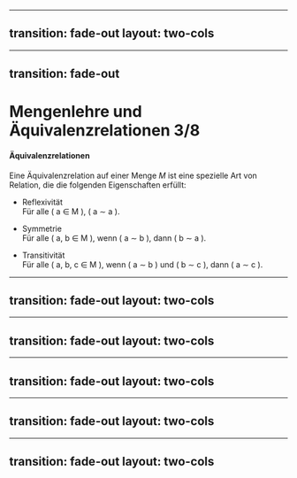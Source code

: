 <template v-slot:default>

# Mengenlehre und Äquivalenzrelationen 1/8

#### Inhaltsübersicht
- **Kartesisches Produkt**<br>
    Definition<br>
    Beispiel<br>

- **Relationen**<br>
    Definition<br>
    Beispiel<br>

- **Äquivalenzrelationen**<br>
    Reflexivität<br>
    Symmetrie<br>
    Transitivität<br>

</template>
<template v-slot:right>
<br><br>

- **Zuordnungsvorschrift**<br>
- **Funktionsvorschrift**<br>
- **Funktionen**<br>

- **Operatoren**<br>
    Injektivität<br>
    Surjektivität<br>
    Bijektivität<br>
    Totalität<br>

</template>

---
transition: fade-out
layout: two-cols
---
<template v-slot:default>

# Mengenlehre und Äquivalenzrelationen 2/8

#### Kartesisches Produkt
Das kartesische Produkt von zwei Mengen $A$ und $B$, notiert als $A \times B$, <br>
ist die Menge aller geordneten Paare $(a, b)$, wobei $a \in A$ und $b \in B$. 

Beispiel: <br>
Wenn $A = \{1, 2\}$ und $B = \{x, y\}$, dann ist <br>
$A \times B = \{(1, x), (1, y), (2, x), (2, y)\}$.

</template>
<template v-slot:right>
<br><br>

#### Relationen
Eine Relation beschreibt eine Beziehung zwischen zwei Mengen. <br>
Eine Relation $\sim$ zwischen zwei Mengen $A$ und $B$ ist eine Teilmenge von $A \times B$. <br>
Wenn $(a, b) \in \sim$, dann schreiben wir $a \sim b$.

Beispiel mit Relation: "Ist gleich mod 2" <br>
$A = \{1, 2, 3\}$ <br>
$B = \{1, 2, 3\}$ <br>
$A \times B = \{(1, 1), (1, 2), (1, 3), (2, 1),$ <br>
$(2, 2), (2, 3), (3, 1), (3, 2), (3, 3)\}$ <br>

Das heißt $a \sim b$, wenn $a$ und $b$ den gleichen Rest bei der Division durch 2 haben. <br>

_Hier wäre es so, dass alle Paare mit entweder nur geraden oder nur ungeraden Zahlen in der Relation sind._ <br>

</template>

---
transition: fade-out
---

# Mengenlehre und Äquivalenzrelationen 3/8

#### Äquivalenzrelationen

Eine Äquivalenzrelation auf einer Menge $M$ ist eine spezielle Art von Relation, die die folgenden Eigenschaften erfüllt:


- Reflexivität <br>
    Für alle \( a $\in$ M \), \( a $\sim$ a \).

- Symmetrie <br>
    Für alle \( a, b $\in$ M \), wenn \( a $\sim$ b \), dann \( b $\sim$ a \).

- Transitivität <br>
    Für alle \( a, b, c $\in$ M \), wenn \( a $\sim$ b \) und \( b $\sim$ c \), dann \( a $\sim$ c \).

---
transition: fade-out
layout: two-cols
---
<template v-slot:default>

# Mengenlehre und Äquivalenzrelationen 4/8

#### Zuordnungsvorschrift:
Die Zuordnungsvorschrift ist die Menge aller Paare $(x, y)$, die die Relation $R$ erfüllen.

Beispiel:<br>
$f : \mathbb{R} \rightarrow \mathbb{R}$ mit <br>
$f(x) = 4x+6$ <br>

#### Funktionsvorschrift:
Die Funktionsvorschrift stellt eine alternative Darstellung der Zuordnungsvorschrift dar.<br>
$f = \{(x, y) \in \mathbb{R} \times \mathbb{R} | y = 4x+6\}$

Eine Funktionsvorschrift ist keine Funktion. <br>
Die Angabe des Quell- und Zielbereichs ist hierfür notwendig.

</template>
<template v-slot:right>
<br><br>

#### Funktionen
Eine Funktion $f: A \rightarrow B$ weist jedem <br>
Element $a \in A$ genau ein Element $f(a) \in B$ zu.

Funktionen können wie Mengen bzw. Relationen auf viele Arten dargestellt werden:
- durch eine Funktionsvorschrift
- grafisch durch ein Koordinatensystem
- durch eine Wertetabelle
<br><br>

##### Beispiele:
$f(x) = x^2$<br>
$g(x) = \sin(x)$<br><br>

</template>

---
transition: fade-out
layout: two-cols
---
<template v-slot:default>

# Mengenlehre und Äquivalenzrelationen 5/8

#### Injektivität (linkseindeutig)
Eine Funktion $f: A \rightarrow B$ ist injektiv, <br>
wenn jedes Element in $B$ von höchstens einem Element aus $A$ als Funktionswert angenommen wird.

Das Prinzip der Injektivität:<br>
Jeder Punkt in der Zielmenge $B$ wird höchstens einmal getroffen <br>

##### Beispiel:
$f : N \rightarrow N$ mit $f(x) = x^2$ ist injektiv. (Jede Zahl wird nur einmal getroffen) <br>

$f : R \rightarrow R$ mit $f(x) = x^2$ ist nicht injektiv. (Negative Zahl wird zweimal getroffen)

<br><br>


</template>
<template v-slot:right>
<br><br>

#### Diagramm zur Injektivität:
<img src="/injektiv.png" class="m-0 h-60 rounded shadow" />

</template>

---
transition: fade-out
layout: two-cols
---

<template v-slot:default>

# Mengenlehre und Äquivalenzrelationen 6/8

#### Surjektivität (rechtstotal)
Eine Funktion $f: A \rightarrow B$ ist surjektiv, wenn für jedes $b \in B$ ein $a \in A$ existiert, so dass $f(a) = b$.<br>

Das Prinzip der Surjektivität:<br>
Jeder Punkt in der Zielmenge $Y$ wird mindestens einmal getroffen <br>

##### Beispiele:
- $f : R \rightarrow R$ mit $f(x) = x^2$ ist surjektiv. <br>(Jedes Element in der Zielmenge wird getroffen)
- $f : N \rightarrow N$ mit $f(x) = x^2$ ist nicht surjektiv. <br>(z.B. die 3 wird nicht getroffen da es keine Wurzel aus 3 gibt die in N liegt)

</template>
<template v-slot:right>
<br><br>

#### Diagramm zur Surjektivität:
![surjektivitaet](/surjektiv.png)

</template>

---
transition: fade-out
layout: two-cols
---
<template v-slot:default>

# Mengenlehre und Äquivalenzrelationen 7/8

#### Bijektivität
Eine Funktion ist bijektiv, wenn sie sowohl injektiv als auch surjektiv ist.<br>

Das Prinzip der Bijektivität: <br> 
Jeder Punkt in der Zielmenge $Y$ wird genau einmal getroffen. 

##### Beispiele:
- $f : R \rightarrow R$ mit $f(x) = x^2$ ist bijektiv. <br>(Jeder Punkt in der Zielmenge wird **EXAKT** einmal getroffen)


</template>
<template v-slot:right>
<br><br>

#### Diagramm zur Bijektivität:
![bijektivitaet](/bijektiv.png)
</template>

---
transition: fade-out
layout: two-cols
---
<template v-slot:default>

# Mengenlehre und Äquivalenzrelationen 8/8

#### Totalität und Partielle Funktionen
Eine Funktion $f: A \rightarrow B$ ist total, wenn sie <br>
jedem $a \in A$ ein $f(a) \in B$ zuweist <br>
(d.h., die Funktion ist definiert für alle $a \in A$).

Eine funktion ist partiell, wenn sie nicht total ist.<br>
Das heißt es gibt mindestens ein $a \in A$, <br>
für das $f(a)$ nicht definiert ist.


Zum Beispiel ist $f(x) = \frac{1}{x}$ eine partielle Funktion, <br>
wenn $A = \mathbb{R}$ und $B = \mathbb{R}$.
Der Grund ist, dass $f(0)$ nicht definiert ist. 

Außerdem ist $f(x) = \sqrt{x}$ eine partielle Funktion, <br>
wenn $A = \mathbb{R}$ und $B = \mathbb{R}$, <br>
da $f(x)$ nicht definiert ist für $x < 0$.

</template>
<template v-slot:right>
<br><br>

##### Beispiel:
- $f : R \rightarrow R$ mit $f(x) = \sqrt{x}$ ist total. <br>(Jedes Element in der Quellmenge hat ein Element in der Zielmenge)
- $f : N \rightarrow N$ mit $f(x) = \sqrt{x}$ ist partiell. <br>(z.B. die 3 hat kein Element in der Zielmenge da es keine Wurzel aus 3 gibt die in N liegt)



</template>
